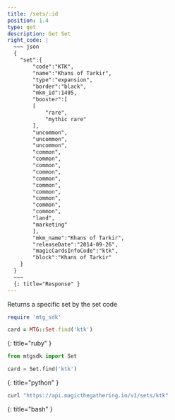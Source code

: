 ```yaml
---
title: /sets/:id
position: 1.4
type: get
description: Get Set
right_code: |
  ~~~ json
  {  
    "set":{  
        "code":"KTK",
        "name":"Khans of Tarkir",
        "type":"expansion",
        "border":"black",
        "mkm_id":1495,
        "booster":[  
        [  
            "rare",
            "mythic rare"
        ],
        "uncommon",
        "uncommon",
        "uncommon",
        "common",
        "common",
        "common",
        "common",
        "common",
        "common",
        "common",
        "common",
        "common",
        "common",
        "land",
        "marketing"
        ],
        "mkm_name":"Khans of Tarkir",
        "releaseDate":"2014-09-26",
        "magicCardsInfoCode":"ktk",
        "block":"Khans of Tarkir"
    }
  }
  ~~~
  {: title="Response" }
---
```


Returns a specific set by the set code

~~~ ruby
require 'mtg_sdk'

card = MTG::Set.find('ktk')
~~~
{: title="ruby" }

~~~ python
from mtgsdk import Set

card = Set.find('ktk')
~~~
{: title="python" }

~~~ bash
curl "https://api.magicthegathering.io/v1/sets/ktk"
~~~
{: title="bash" }



